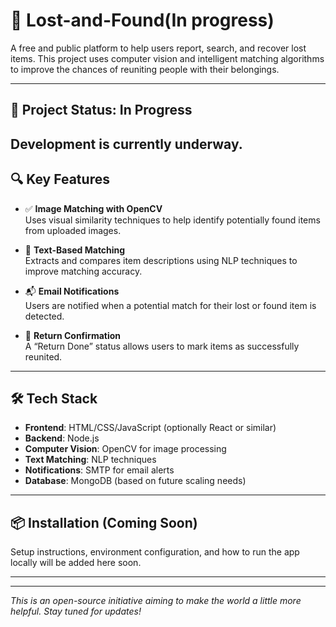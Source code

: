 # 🧳 Lost-and-Found(In progress)

A free and public platform to help users report, search, and recover lost items. This project uses computer vision and intelligent matching algorithms to improve the chances of reuniting people with their belongings.

---

## 🚧 Project Status: In Progress
Development is currently underway.
---

## 🔍 Key Features

- ✅ **Image Matching with OpenCV**  
  Uses visual similarity techniques to help identify potentially found items from uploaded images.

- 📝 **Text-Based Matching**  
  Extracts and compares item descriptions using NLP techniques to improve matching accuracy.

- 📬 **Email Notifications**  
  Users are notified when a potential match for their lost or found item is detected.

- 🔁 **Return Confirmation**  
  A “Return Done” status allows users to mark items as successfully reunited.

---

## 🛠️ Tech Stack

- **Frontend**: HTML/CSS/JavaScript (optionally React or similar)
- **Backend**: Node.js
- **Computer Vision**: OpenCV for image processing
- **Text Matching**: NLP techniques
- **Notifications**: SMTP for email alerts
- **Database**: MongoDB (based on future scaling needs)

---

## 📦 Installation (Coming Soon)

Setup instructions, environment configuration, and how to run the app locally will be added here soon.

---


---

_This is an open-source initiative aiming to make the world a little more helpful. Stay tuned for updates!_
